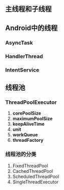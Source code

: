 

## 主线程和子线程



## Android中的线程

###  AsyncTask

### HandlerThread

### IntentService

## 线程池

### ThreadPoolExecutor

1. **corePoolSize**
2. **maximumPoolSize**
3. **keepAliveTime**
4. **unit**
5. **workQueue**
6. **threadFactory**

### 线程池的分类

1. FixedThreadPool
2. CachedThreadPool
3. ScheduledThreadPool
4. SingleThreadExecutor

